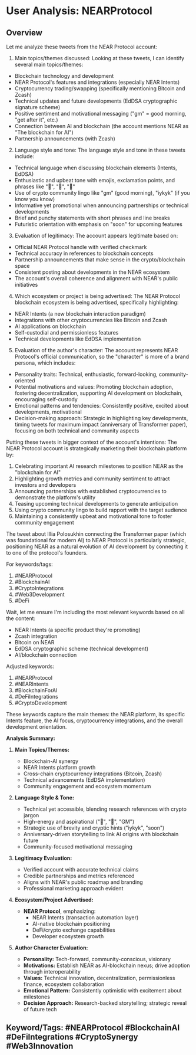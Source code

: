 # User Analysis: NEARProtocol

## Overview

<think>
Let me analyze these tweets from the NEAR Protocol account:

1. Main topics/themes discussed:
Looking at these tweets, I can identify several main topics/themes:
- Blockchain technology and development
- NEAR Protocol's features and integrations (especially NEAR Intents)
- Cryptocurrency trading/swapping (specifically mentioning Bitcoin and Zcash)
- Technical updates and future developments (EdDSA cryptographic signature scheme)
- Positive sentiment and motivational messaging ("gm" = good morning, "get after it", etc.)
- Connection between AI and blockchain (the account mentions NEAR as "The blockchain for AI")
- Partnership announcements (with Zcash)

2. Language style and tone:
The language style and tone in these tweets include:
- Technical language when discussing blockchain elements (Intents, EdDSA)
- Enthusiastic and upbeat tone with emojis, exclamation points, and phrases like "💪", "👊", "🎉"
- Use of crypto community lingo like "gm" (good morning), "iykyk" (if you know you know)
- Informative yet promotional when announcing partnerships or technical developments
- Brief and punchy statements with short phrases and line breaks
- Futuristic orientation with emphasis on "soon" for upcoming features

3. Evaluation of legitimacy:
The account appears legitimate based on:
- Official NEAR Protocol handle with verified checkmark
- Technical accuracy in references to blockchain concepts
- Partnership announcements that make sense in the crypto/blockchain space
- Consistent posting about developments in the NEAR ecosystem
- The account's overall coherence and alignment with NEAR's public initiatives

4. Which ecosystem or project is being advertised:
The NEAR Protocol blockchain ecosystem is being advertised, specifically highlighting:
- NEAR Intents (a new blockchain interaction paradigm)
- Integrations with other cryptocurrencies like Bitcoin and Zcash
- AI applications on blockchain
- Self-custodial and permissionless features
- Technical developments like EdDSA implementation

5. Evaluation of the author's character:
The account represents NEAR Protocol's official communication, so the "character" is more of a brand persona, which includes:
- Personality traits: Technical, enthusiastic, forward-looking, community-oriented
- Potential motivations and values: Promoting blockchain adoption, fostering decentralization, supporting AI development on blockchain, encouraging self-custody
- Emotional patterns and tendencies: Consistently positive, excited about developments, motivational
- Decision-making approach: Strategic in highlighting key developments, timing tweets for maximum impact (anniversary of Transformer paper), focusing on both technical and community aspects

Putting these tweets in bigger context of the account's intentions:
The NEAR Protocol account is strategically marketing their blockchain platform by:
1. Celebrating important AI research milestones to position NEAR as the "blockchain for AI"
2. Highlighting growth metrics and community sentiment to attract investors and developers
3. Announcing partnerships with established cryptocurrencies to demonstrate the platform's utility
4. Teasing upcoming technical developments to generate anticipation
5. Using crypto community lingo to build rapport with the target audience
6. Maintaining a consistently upbeat and motivational tone to foster community engagement

The tweet about Illia Polosukhin connecting the Transformer paper (which was foundational for modern AI) to NEAR Protocol is particularly strategic, positioning NEAR as a natural evolution of AI development by connecting it to one of the protocol's founders.

For keywords/tags:
1. #NEARProtocol
2. #BlockchainAI
3. #CryptoIntegrations
4. #Web3Development
5. #DeFi

Wait, let me ensure I'm including the most relevant keywords based on all the content:
- NEAR Intents (a specific product they're promoting)
- Zcash integration
- Bitcoin on NEAR
- EdDSA cryptographic scheme (technical development)
- AI/blockchain connection

Adjusted keywords:
1. #NEARProtocol
2. #NEARIntents
3. #BlockchainForAI
4. #DeFiIntegrations
5. #CryptoDevelopment

These keywords capture the main themes: the NEAR platform, its specific Intents feature, the AI focus, cryptocurrency integrations, and the overall development orientation.
</think>

**Analysis Summary:**

1. **Main Topics/Themes:**
   - Blockchain-AI synergy
   - NEAR Intents platform growth
   - Cross-chain cryptocurrency integrations (Bitcoin, Zcash)
   - Technical advancements (EdDSA implementation)
   - Community engagement and ecosystem momentum

2. **Language Style & Tone:**
   - Technical yet accessible, blending research references with crypto jargon
   - High-energy and aspirational ("💪", "🤖", "GM")
   - Strategic use of brevity and cryptic hints ("iykyk", "soon")
   - Anniversary-driven storytelling to link AI origins with blockchain future
   - Community-focused motivational messaging

3. **Legitimacy Evaluation:**
   - Verified account with accurate technical claims
   - Credible partnerships and metrics referenced
   - Aligns with NEAR's public roadmap and branding
   - Professional marketing approach evident

4. **Ecosystem/Project Advertised:**
   - **NEAR Protocol**, emphasizing:
     * NEAR Intents (transaction automation layer)
     * AI-native blockchain positioning
     * DeFi/crypto exchange capabilities
     * Developer ecosystem growth

5. **Author Character Evaluation:**
   - **Personality:** Tech-forward, community-conscious, visionary
   - **Motivations:** Establish NEAR as AI-blockchain nexus; drive adoption through interoperability
   - **Values:** Technical innovation, decentralization, permissionless finance, ecosystem collaboration
   - **Emotional Pattern:** Consistently optimistic with excitement about milestones
   - **Decision Approach:** Research-backed storytelling; strategic reveal of future tech

**Keyword/Tags:** #NEARProtocol #BlockchainAI #DeFiIntegrations #CryptoSynergy #Web3Innovation
---
